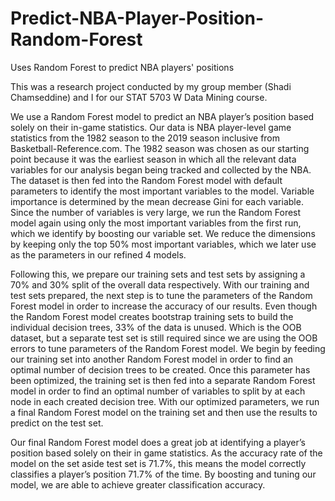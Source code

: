 # Predict-NBA-Player-Position-Random-Forest
Uses Random Forest to predict NBA players' positions

This was a research project conducted by my group member (Shadi Chamseddine) and I for our STAT 5703 W Data Mining course.

We use a Random Forest model to predict an NBA player’s position based solely on their in-game statistics. Our data is NBA player-level game statistics from the 1982 season to the 2019 season inclusive from Basketball-Reference.com. The 1982 season was chosen as our starting point because it was the earliest season in which all the relevant data variables for our analysis began being tracked and collected by the NBA. The dataset is then fed into the Random Forest model with default parameters to identify the most important variables to the model. Variable importance is determined by the mean decrease Gini for each variable. Since the number of variables is very large, we run the Random Forest model again using only the most important variables from the first run, which we identify by boosting our variable set. We reduce the dimensions by keeping only the top 50% most important variables, which we later use as the parameters in our refined 4 models. 

Following this, we prepare our training sets and test sets by assigning a 70% and 30% split of the overall data respectively. With our training and test sets prepared, the next step is to tune the parameters of the Random Forest model in order to increase the accuracy of our results. Even though the Random Forest model creates bootstrap training sets to build the individual decision trees, 33% of the data is unused. Which is the OOB dataset, but a separate test set is still required since we are using the OOB errors to tune parameters of the Random Forest model. We begin by feeding our training set into another Random Forest model in order to find an optimal number of decision trees to be created. Once this parameter has been optimized, the training set is then fed into a separate Random Forest model in order to find an optimal number of variables to split by at each node in each created decision tree. With our optimized parameters, we run a final Random Forest model on the training set and then use the results to predict on the test set.

Our final Random Forest model does a great job at identifying a player’s position based solely on their in game statistics. As the accuracy rate of the model on the set aside test set is 71.7%, this means the model correctly classifies a player’s position 71.7% of the time. By boosting and tuning our model, we are able to achieve greater classification accuracy.
